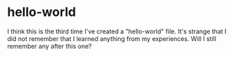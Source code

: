 # hello-world

I think this is the third time I've created a "hello-world" file. 
It's strange that I did not remember that I learned anything from my experiences. 
Will I still remember any after this one?
